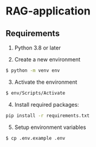 # RAG-application


## Requirements

1) Python 3.8 or later

2) Create a new environment
```bash
$ python -m venv env
```
3) Activate the environment

```bash
$ env/Scripts/Activate
```

4) Install required packages:
```bash
pip install -r requirements.txt
```
5) Setup environment variables
```bash 
$ cp .env.example .env 
